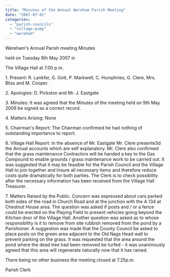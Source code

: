 ```yaml
---
title: "Minutes of the Annual Wereham Parish Meeting"
date: "2007-07-01"
categories: 
  - "parish-councils"
  - "village-pump"
  - "wereham"
---
```


Wereham's Annual Parish meeting Minutes

held on Tuesday 8th May 2007 in

The Village Hall at 7.00 p.m.

1\. Present: R. Lankfer, G. Gott, P. Markwell, C. Humphries, G. Clere, Mrs. Bliss and M. Cooper.

2\. Apologies: D. Pickston and Mr. J. Eastgate

3\. Minutes: It was agreed that the Minutes of the meeting held on 9th May 2006 be signed as a correct record.

4\. Matters Arising: None

5\. Chairman's Report: The Chairman confirmed he had nothing of outstanding importance to report.

6\. Village Hall Report: In the absence of Mr. Eastgate Mr. Clere presente3d the Annual accounts which are self explanatory. Mr. Clere also confirmed that the grass maintenance Contractors will be handed a key to the Gas Compound to enable grounds / grass maintenance work to be carried out. It was suggested that it may be feasible for the Parish Council and the Village Hall to join together and Insure all necessary items and therefore reduce costs quite dramatically for both parties. The Clerk is to check possibility after the necessary information has been received from the Village Hall Treasurer.

7\. Matters Raised by the Public. Concern was expressed about cars parked both sides of the road in Church Road and at the junction with the A 134 at Chestnut House area. The question was asked if posts and / or a fence could be erected on the Playing Field to present vehicles going beyond the Kitchen door of the Village Hall. Another question was asked as to whose responsibility is it to remove from site rubbish removed from the pond by a Parishioner. A suggestion was made that the County Council be asked to place posts on the green area adjacent to the Old Nags Head wall to prevent parking on the grass. It was requested that the area around the pond where the dead tree had been removed be turfed - it was unanimously agreed that this area will regenerate naturally now that it has rained.

There being no other business the meeting closed at 7.25p.m.

Parish Clerk
